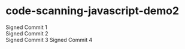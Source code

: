 # code-scanning-javascript-demo2
  
Signed Commit 1  
Signed Commit 2  
Signed Commit 3 
Signed Commit 4   
